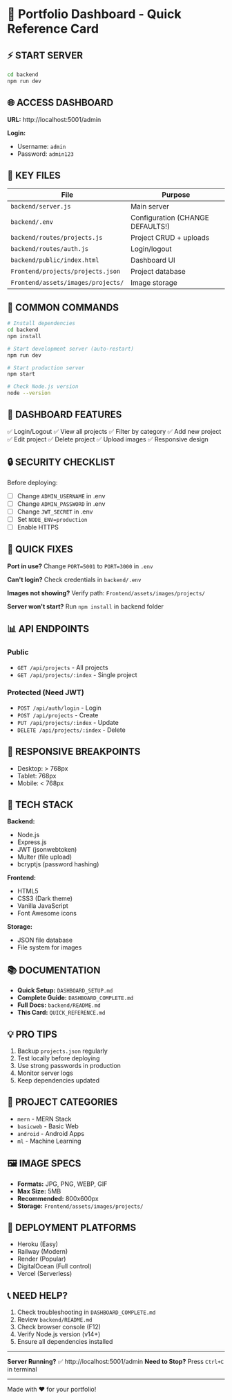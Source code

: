 # 🚀 Portfolio Dashboard - Quick Reference Card

## ⚡ START SERVER
```bash
cd backend
npm run dev
```

## 🌐 ACCESS DASHBOARD
**URL:** http://localhost:5001/admin

**Login:**
- Username: `admin`
- Password: `admin123`

## 📁 KEY FILES

| File | Purpose |
|------|---------|
| `backend/server.js` | Main server |
| `backend/.env` | Configuration (CHANGE DEFAULTS!) |
| `backend/routes/projects.js` | Project CRUD + uploads |
| `backend/routes/auth.js` | Login/logout |
| `backend/public/index.html` | Dashboard UI |
| `Frontend/projects/projects.json` | Project database |
| `Frontend/assets/images/projects/` | Image storage |

## 🔧 COMMON COMMANDS

```bash
# Install dependencies
cd backend
npm install

# Start development server (auto-restart)
npm run dev

# Start production server
npm start

# Check Node.js version
node --version
```

## 🎯 DASHBOARD FEATURES

✅ Login/Logout
✅ View all projects
✅ Filter by category
✅ Add new project
✅ Edit project
✅ Delete project
✅ Upload images
✅ Responsive design

## 🔒 SECURITY CHECKLIST

Before deploying:
- [ ] Change `ADMIN_USERNAME` in .env
- [ ] Change `ADMIN_PASSWORD` in .env
- [ ] Change `JWT_SECRET` in .env
- [ ] Set `NODE_ENV=production`
- [ ] Enable HTTPS

## 🐛 QUICK FIXES

**Port in use?**
Change `PORT=5001` to `PORT=3000` in `.env`

**Can't login?**
Check credentials in `backend/.env`

**Images not showing?**
Verify path: `Frontend/assets/images/projects/`

**Server won't start?**
Run `npm install` in backend folder

## 📊 API ENDPOINTS

### Public
- `GET /api/projects` - All projects
- `GET /api/projects/:index` - Single project

### Protected (Need JWT)
- `POST /api/auth/login` - Login
- `POST /api/projects` - Create
- `PUT /api/projects/:index` - Update
- `DELETE /api/projects/:index` - Delete

## 📱 RESPONSIVE BREAKPOINTS

- Desktop: > 768px
- Tablet: 768px
- Mobile: < 768px

## 🎨 TECH STACK

**Backend:**
- Node.js
- Express.js
- JWT (jsonwebtoken)
- Multer (file upload)
- bcryptjs (password hashing)

**Frontend:**
- HTML5
- CSS3 (Dark theme)
- Vanilla JavaScript
- Font Awesome icons

**Storage:**
- JSON file database
- File system for images

## 📚 DOCUMENTATION

- **Quick Setup:** `DASHBOARD_SETUP.md`
- **Complete Guide:** `DASHBOARD_COMPLETE.md`
- **Full Docs:** `backend/README.md`
- **This Card:** `QUICK_REFERENCE.md`

## 💡 PRO TIPS

1. Backup `projects.json` regularly
2. Test locally before deploying
3. Use strong passwords in production
4. Monitor server logs
5. Keep dependencies updated

## 🎯 PROJECT CATEGORIES

- `mern` - MERN Stack
- `basicweb` - Basic Web
- `android` - Android Apps
- `ml` - Machine Learning

## 🖼️ IMAGE SPECS

- **Formats:** JPG, PNG, WEBP, GIF
- **Max Size:** 5MB
- **Recommended:** 800x600px
- **Storage:** `Frontend/assets/images/projects/`

## 🚀 DEPLOYMENT PLATFORMS

- Heroku (Easy)
- Railway (Modern)
- Render (Popular)
- DigitalOcean (Full control)
- Vercel (Serverless)

## 📞 NEED HELP?

1. Check troubleshooting in `DASHBOARD_COMPLETE.md`
2. Review `backend/README.md`
3. Check browser console (F12)
4. Verify Node.js version (v14+)
5. Ensure all dependencies installed

---

**Server Running?** ✅ http://localhost:5001/admin
**Need to Stop?** Press `Ctrl+C` in terminal

---

Made with ❤️ for your portfolio!

